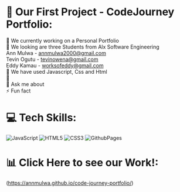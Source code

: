 # 💫 Our First Project - CodeJourney Portfolio:
🔭 We currently working on a Personal Portfolio<br>👯 We looking are three Students from Alx Software Engineering <br> Ann Mulwa - annmulwa2000@gmail.com <br> Tevin Ogutu - tevinowena@gmail.com<br> Eddy Kamau - worksofeddy@gmail.com <br>🤝 We have used Javascript, Css and Html <br>🌱 <br>💬 Ask me about<br>⚡ Fun fact


# 💻 Tech Skills:
![JavaScript](https://img.shields.io/badge/javascript-%23323330.svg?style=for-the-badge&logo=javascript&logoColor=%23F7DF1E) ![HTML5](https://img.shields.io/badge/html5-%23E34F26.svg?style=for-the-badge&logo=html5&logoColor=white) ![CSS3](https://img.shields.io/badge/css3-%231572B6.svg?style=for-the-badge&logo=css3&logoColor=white) ![GithubPages](https://img.shields.io/badge/github%20pages-121013?style=for-the-badge&logo=github&logoColor=white)
# 📊 Click Here to see our Work!:
(https://annmulwa.github.io/code-journey-portfolio/)<br/>

<!-- Proudly created by Ann,Tevin and Eddy -->
